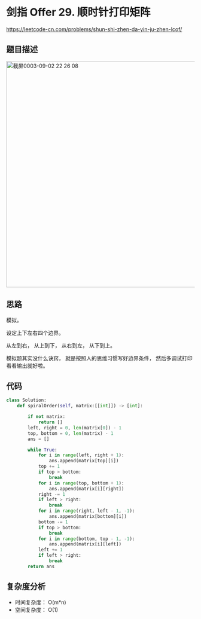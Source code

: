 剑指 Offer 29. 顺时针打印矩阵
====
https://leetcode-cn.com/problems/shun-shi-zhen-da-yin-ju-zhen-lcof/

## 题目描述
<img width="605" alt="截屏0003-09-02 22 26 08" src="https://user-images.githubusercontent.com/10908630/131852744-7448be2b-384f-4762-82c8-14752b3018fe.png">

## 思路
模拟。

设定上下左右四个边界。

从左到右， 从上到下， 从右到左， 从下到上。

模拟题其实没什么诀窍， 就是按照人的思维习惯写好边界条件， 然后多调试打印看看输出就好啦。

## 代码
```python
class Solution:
    def spiralOrder(self, matrix:[[int]]) -> [int]:

        if not matrix:
            return []
        left, right = 0, len(matrix[0]) - 1
        top, bottom = 0, len(matrix) - 1
        ans = []

        while True:
            for i in range(left, right + 1):
                ans.append(matrix[top][i])
            top += 1
            if top > bottom:
                break
            for i in range(top, bottom + 1):
                ans.append(matrix[i][right])
            right -= 1
            if left > right:
                break
            for i in range(right, left - 1, -1):
                ans.append(matrix[bottom][i])
            bottom -= 1
            if top > bottom:
                break
            for i in range(bottom, top - 1, -1):
                ans.append(matrix[i][left])
            left += 1
            if left > right:
                break
        return ans
```

## 复杂度分析
- 时间复杂度： O(m*n)
- 空间复杂度： O(1)
